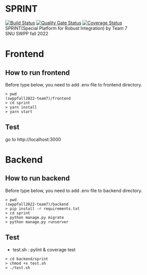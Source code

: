 # SPRINT
[![Build Status](https://app.travis-ci.com/swsnu/swppfall2022-team7.svg?branch=main)](https://app.travis-ci.com/swsnu/swppfall2022-team7)
[![Quality Gate Status](https://sonarcloud.io/api/project_badges/measure?project=swsnu_swppfall2022-team7&metric=alert_status)](https://sonarcloud.io/dashboard?id=swsnu_swppfall2022-team7)
[![Coverage Status](https://coveralls.io/repos/github/swsnu/swppfall2022-team7/badge.svg?branch=main)](https://coveralls.io/github/swsnu/swppfall2022-team7?branch=main)
<br>
SPRINT(Special Platform for Robust Integration) by Team 7
<br>
SNU SWPP fall 2022

# Frontend

## How to run frontend

Before type below, you need to add .env file to frontend directory.
<pre><code>> pwd
(swppfall2022-team7)/frontend
> cd sprint
> yarn install
> yarn start</code></pre>

## Test

go to http://localhost:3000

# Backend

## How to run backend

Before type below, you need to add .env file to backend directory.
<pre><code>> pwd
(swppfall2022-team7)/backend
> pip install -r requirements.txt
> cd sprint
> python manage.py migrate
> python manage.py runserver</code></pre>

## Test

* test.sh : pylint & coverage test

<pre><code>> cd backend/sprint
> chmod +x test.sh
> ./test.sh</code></pre>